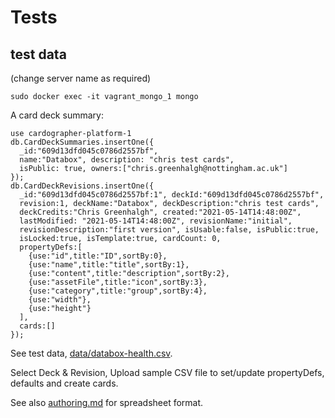 # Tests

## test data

(change server name as required)
```
sudo docker exec -it vagrant_mongo_1 mongo
```

A card deck summary:
```
use cardographer-platform-1
db.CardDeckSummaries.insertOne({
  _id:"609d13dfd045c0786d2557bf",
  name:"Databox", description: "chris test cards",
  isPublic: true, owners:["chris.greenhalgh@nottingham.ac.uk"]
});
db.CardDeckRevisions.insertOne({
  _id:"609d13dfd045c0786d2557bf:1", deckId:"609d13dfd045c0786d2557bf",
  revision:1, deckName:"Databox", deckDescription:"chris test cards",
  deckCredits:"Chris Greenhalgh", created:"2021-05-14T14:48:00Z",
  lastModified: "2021-05-14T14:48:00Z", revisionName:"initial",
  revisionDescription:"first version", isUsable:false, isPublic:true,
  isLocked:true, isTemplate:true, cardCount: 0,
  propertyDefs:[
    {use:"id",title:"ID",sortBy:0},
    {use:"name",title:"title",sortBy:1},
    {use:"content",title:"description",sortBy:2},
    {use:"assetFile",title:"icon",sortBy:3},
    {use:"category",title:"group",sortBy:4},
    {use:"width"},
    {use:"height"}
  ],
  cards:[]
});
```

See test data, [data/databox-health.csv](data/databox-health.csv).

Select Deck & Revision, 
Upload sample CSV file to set/update propertyDefs, defaults and create cards.

See also [authoring.md](authoring.md) for spreadsheet format.

